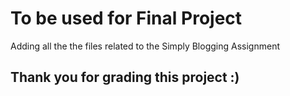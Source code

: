 # To be used for Final Project

Adding all the the files related to the Simply Blogging Assignment

## Thank you for grading this project :)
